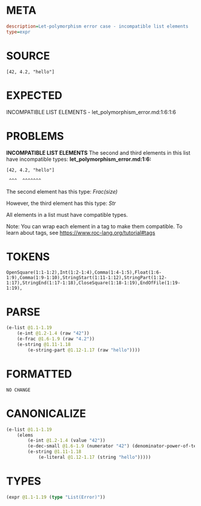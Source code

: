 # META
~~~ini
description=Let-polymorphism error case - incompatible list elements
type=expr
~~~
# SOURCE
~~~roc
[42, 4.2, "hello"]
~~~
# EXPECTED
INCOMPATIBLE LIST ELEMENTS - let_polymorphism_error.md:1:6:1:6
# PROBLEMS
**INCOMPATIBLE LIST ELEMENTS**
The second and third elements in this list have incompatible types:
**let_polymorphism_error.md:1:6:**
```roc
[42, 4.2, "hello"]
```
     ^^^  ^^^^^^^

The second element has this type:
    _Frac(size)_

However, the third element has this type:
    _Str_

All elements in a list must have compatible types.

Note: You can wrap each element in a tag to make them compatible.
To learn about tags, see <https://www.roc-lang.org/tutorial#tags>

# TOKENS
~~~zig
OpenSquare(1:1-1:2),Int(1:2-1:4),Comma(1:4-1:5),Float(1:6-1:9),Comma(1:9-1:10),StringStart(1:11-1:12),StringPart(1:12-1:17),StringEnd(1:17-1:18),CloseSquare(1:18-1:19),EndOfFile(1:19-1:19),
~~~
# PARSE
~~~clojure
(e-list @1.1-1.19
	(e-int @1.2-1.4 (raw "42"))
	(e-frac @1.6-1.9 (raw "4.2"))
	(e-string @1.11-1.18
		(e-string-part @1.12-1.17 (raw "hello"))))
~~~
# FORMATTED
~~~roc
NO CHANGE
~~~
# CANONICALIZE
~~~clojure
(e-list @1.1-1.19
	(elems
		(e-int @1.2-1.4 (value "42"))
		(e-dec-small @1.6-1.9 (numerator "42") (denominator-power-of-ten "1") (value "4.2"))
		(e-string @1.11-1.18
			(e-literal @1.12-1.17 (string "hello")))))
~~~
# TYPES
~~~clojure
(expr @1.1-1.19 (type "List(Error)"))
~~~
